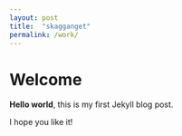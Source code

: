 ```yaml
---
layout: post
title:  "skagganget"
permalink: /work/
---
```


# Welcome

**Hello world**, this is my first Jekyll blog post.

I hope you like it!